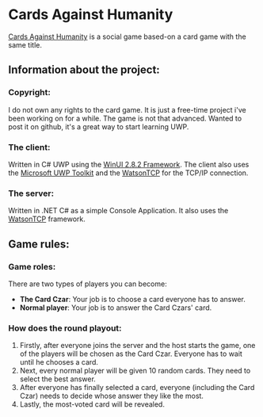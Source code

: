 # Cards Against Humanity

[Cards Against Humanity](https://www.cardsagainsthumanity.com/) is a social game based-on a card game with the same title. 

## Information about the project:

### Copyright:

I do not own any rights to the card game. It is just a free-time project i've been working on for a while. The game is not that advanced. Wanted to post it on github, it's a great way to start learning UWP.

### The client:

Written in C# UWP using the [WinUI 2.8.2 Framework](https://microsoft.github.io/microsoft-ui-xaml/). The client also uses the [Microsoft UWP Toolkit](https://www.nuget.org/packages/Microsoft.Toolkit.Uwp/) and the [WatsonTCP](https://github.com/jchristn/WatsonTcp) for the TCP/IP connection.

### The server:

Written in .NET C# as a simple Console Application. It also uses the [WatsonTCP](https://github.com/jchristn/WatsonTcp) framework.

## Game rules:

### Game roles:

There are two types of players you can become:

- **The Card Czar**: Your job is to choose a card everyone has to answer.
- **Normal player**: Your job is to answer the Card Czars' card.

### How does the round playout:

1. Firstly, after everyone joins the server and the host starts the game, one of the players will be chosen as the Card Czar. Everyone has to wait until he chooses a card.
2. Next, every normal player will be given 10 random cards. They need to select the best answer.
3. After everyone has finally selected a card, everyone (including the Card Czar) needs to decide whose answer they like the most.
4. Lastly, the most-voted card will be revealed.
